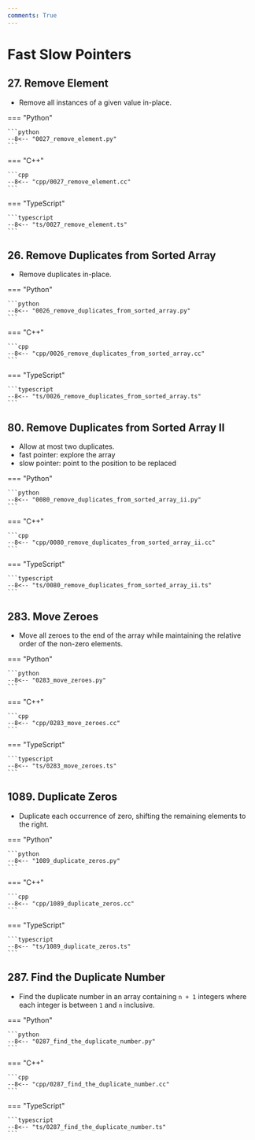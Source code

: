 ```yaml
---
comments: True
---
```


# Fast Slow Pointers

## 27. Remove Element

-   Remove all instances of a given value in-place.

=== "Python"

    ```python
    --8<-- "0027_remove_element.py"
    ```

=== "C++"

    ```cpp
    --8<-- "cpp/0027_remove_element.cc"
    ```

=== "TypeScript"

    ```typescript
    --8<-- "ts/0027_remove_element.ts"
    ```

## 26. Remove Duplicates from Sorted Array

-   Remove duplicates in-place.

=== "Python"

    ```python
    --8<-- "0026_remove_duplicates_from_sorted_array.py"
    ```

=== "C++"

    ```cpp
    --8<-- "cpp/0026_remove_duplicates_from_sorted_array.cc"
    ```

=== "TypeScript"

    ```typescript
    --8<-- "ts/0026_remove_duplicates_from_sorted_array.ts"
    ```

## 80. Remove Duplicates from Sorted Array II

-   Allow at most two duplicates.
-   fast pointer: explore the array
-   slow pointer: point to the position to be replaced

=== "Python"

    ```python
    --8<-- "0080_remove_duplicates_from_sorted_array_ii.py"
    ```

=== "C++"

    ```cpp
    --8<-- "cpp/0080_remove_duplicates_from_sorted_array_ii.cc"
    ```

=== "TypeScript"

    ```typescript
    --8<-- "ts/0080_remove_duplicates_from_sorted_array_ii.ts"
    ```

## 283. Move Zeroes

-   Move all zeroes to the end of the array while maintaining the relative order of the non-zero elements.

=== "Python"

    ```python
    --8<-- "0283_move_zeroes.py"
    ```

=== "C++"

    ```cpp
    --8<-- "cpp/0283_move_zeroes.cc"
    ```

=== "TypeScript"

    ```typescript
    --8<-- "ts/0283_move_zeroes.ts"
    ```

## 1089. Duplicate Zeros

-   Duplicate each occurrence of zero, shifting the remaining elements to the right.

=== "Python"

    ```python
    --8<-- "1089_duplicate_zeros.py"
    ```

=== "C++"

    ```cpp
    --8<-- "cpp/1089_duplicate_zeros.cc"
    ```

=== "TypeScript"

    ```typescript
    --8<-- "ts/1089_duplicate_zeros.ts"
    ```

## 287. Find the Duplicate Number

-   Find the duplicate number in an array containing `n + 1` integers where each integer is between `1` and `n` inclusive.

=== "Python"

    ```python
    --8<-- "0287_find_the_duplicate_number.py"
    ```

=== "C++"

    ```cpp
    --8<-- "cpp/0287_find_the_duplicate_number.cc"
    ```

=== "TypeScript"

    ```typescript
    --8<-- "ts/0287_find_the_duplicate_number.ts"
    ```

